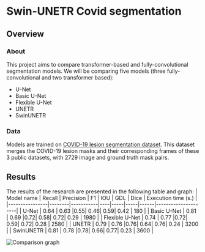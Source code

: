 # Swin-UNETR Covid segmentation
## Overview
### About
This project aims to compare transformer-based and fully-convolutional segmentation models.
We will be comparing five models (three fully-convolutional and two transformer based):
  - U-Net
  - Basic U-Net
  - Flexible U-Net
  - UNETR
  - SwinUNETR

### Data
Models are trained on [COVID-19 lesion segmentation dataset](https://www.kaggle.com/datasets/maedemaftouni/covid19-ct-scan-lesion-segmentation-dataset). This dataset merges the COVID-19 lesion masks and their corresponding frames of these 3 public datasets, with 2729 image and ground truth mask pairs.

## Results
The results of the research are presented in the following table and graph:
| Model name     | Recall | Precision | F1 | IOU | GDL | Dice | Execution time (s.) |
|----------------|--------|-----------|----|-----|-----|------|---------------------|
| U-Net          |  0.64  |    0.63   |0.55| 0.46| 0.59| 0.42 |          180        |
| Basic U-Net    |  0.81  |    0.69   |0.72| 0.58| 0.72| 0.29 |          1980       |
| Flexible U-Net |  0.74  |    0.77   |0.72| 0.59| 0.72| 0.28 |          2580       |
| UNETR          |  0.79  |    0.76   |0.76| 0.64| 0.76| 0.24 |          3200       |
| SwinUNETR      |  0.81  |    0.78   |0.78| 0.66| 0.77| 0.23 |          3600       |

![Comparison graph](https://github.com/IlliaOl/Swin-UNETR_Covid_segmentation/assets/77388859/25a4102e-a53a-443b-bc28-824b1503a9f5)

